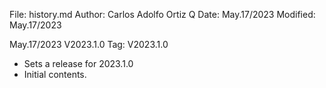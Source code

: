 File:     history.md
Author:   Carlos Adolfo Ortiz Q
Date:     May.17/2023
Modified: May.17/2023

May.17/2023 V2023.1.0  Tag: V2023.1.0
- Sets a release for 2023.1.0
- Initial contents.
